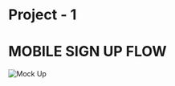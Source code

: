 # Project - 1 
# MOBILE SIGN UP FLOW


![Mock Up](https://github.com/user-attachments/assets/ff7ae745-e1e5-4592-8aa2-539f491972b5)

